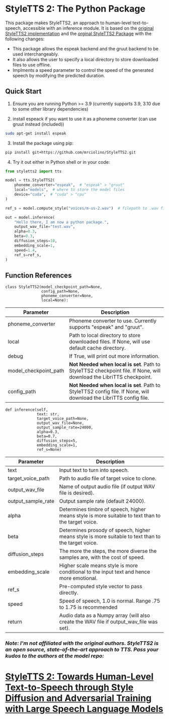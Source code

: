 # StyleTTS 2: The Python Package

This package makes StyleTTS2, an approach to human-level text-to-speech, accessible with an inference module. It is based on the [original StyleTTS2 implementation](https://github.com/yl4579/StyleTTS2) and the [orginal StyleTTS2 Package](https://github.com/sidharthrajaram/StyleTTS2) with the following changes:

* This package allows the espeak backend and the gruut backend to be used interchangeably. 
* It also allows the user to specify a local directory to store downloaded files to use offline.
* Implments a speed parameter to control the speed of the generated speech by modifying the predicted duration.

## Quick Start
1. Ensure you are running Python >= 3.9 (currently supports 3.9, 3.10 due to some other library dependencies)

2. install espeack if you want to use it as a phoneme converter (can use gruut instead (included)) 
```bash
sudo apt-get install espeak
```

3. Install the package using pip:
```bash
pip install git+https://github.com/mrciolino/StyleTTS2.git
```

4. Try it out either in Python shell or in your code: 
```python
from styletts2 import tts

model = tts.StyleTTS2(
    phoneme_converter="espeak",  # "espeak" > "gruut"
    local="models",  # where to store the model files
    device="cuda",  # "cuda" > "cpu"
)

ref_s = model.compute_style("voices/m-us-2.wav")  # filepath to .wav file

out = model.inference(
    "Hello there, I am now a python package.",
    output_wav_file="test.wav",
    alpha=0.3,
    beta=0.3,
    diffusion_steps=10,
    embedding_scale=1,
    speed=1.4,
    ref_s=ref_s,
)
```

## Function References

```
class StyleTTS2(model_checkpoint_path=None, 
                config_path=None, 
                phoneme_converter=None,     
                local=None):
```    

| Parameter           | Description                                                            |
|----------------------|------------------------------------------------------------------------|
| phoneme_converter    | Phoneme converter to use. Currently supports "espeak" and "gruut".     |
| local                | Path to local directory to store downloaded files. If None, will use default cache directory. |
| debug                | If True, will print out more information.                              |
| model_checkpoint_path | **Not Needed when local is set**. Path to StyleTTS2 checkpoint file. If None, will download the LibriTTS checkpoint. |
| config_path          | **Not Needed when local is set**. Path to StyleTTS2 config file. If None, will download the LibriTTS config file. |

```
def inference(self,
              text: str,
              target_voice_path=None,
              output_wav_file=None,
              output_sample_rate=24000,
              alpha=0.3,
              beta=0.7,
              diffusion_steps=5,
              embedding_scale=1,
              ref_s=None)
```
| Parameter           | Description                                                            |
|----------------------|------------------------------------------------------------------------|
| text                 | Input text to turn into speech.                                        |
| target_voice_path   | Path to audio file of target voice to clone.                           |
| output_wav_file     | Name of output audio file (if output WAV file is desired).             |
| output_sample_rate  | Output sample rate (default 24000).                                    |
| alpha               | Determines timbre of speech, higher means style is more suitable to text than to the target voice. |
| beta                | Determines prosody of speech, higher means style is more suitable to text than to the target voice. |
| diffusion_steps     | The more the steps, the more diverse the samples are, with the cost of speed. |
| embedding_scale     | Higher scale means style is more conditional to the input text and hence more emotional. |
| ref_s              | Pre-computed style vector to pass directly.                             |
| speed               | Speed of speech, 1.0 is normal. Range .75 to 1.75 is recommended               |
| return              | Audio data as a Numpy array (will also create the WAV file if output_wav_file was set). |


### *Note: I'm not affiliated with the original authors. StyleTTS2 is an open source, state-of-the-art approach to TTS. Pass your kudos to the authors at the model repo:*

# [StyleTTS 2: Towards Human-Level Text-to-Speech through Style Diffusion and Adversarial Training with Large Speech Language Models](https://github.com/yl4579/StyleTTS2)